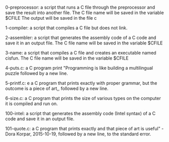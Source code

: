 0-preprocessor: a script that runs a C file through the preprocessor and save the result into another file.
    The C file name will be saved in the variable $CFILE
    The output will be saved in the file c

1-compiler: a script that compiles a C file but does not link.
    
2-assembler: a script that generates the assembly code of a C code and save it in an output file.
    The C file name will be saved in the variable $CFILE

3-name: a script that compiles a C file and creates an executable named cisfun.
    The C file name will be saved in the variable $CFILE

4-puts.c: a C program print "Programming is like building a multilingual puzzle followed by a new line.

5-printf.c: e a C program that prints exactly with proper grammar, but the outcome is a piece of art,, followed  by a new line.

6-size.c: a C program that prints the size of various types on the computer it is compiled and run on.

100-intel: a script that generates the assembly code (Intel syntax) of a C code and save it in an output file.

101-quote.c: a C program that prints exactly and that piece of art is useful" - Dora Korpar, 2015-10-19, followed by a new line, to the standard error.
